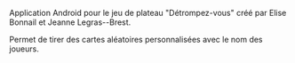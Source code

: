 Application Android pour le jeu de plateau "Détrompez-vous" créé par Elise Bonnail et Jeanne Legras--Brest.

Permet de tirer des cartes aléatoires personnalisées avec le nom des joueurs.
